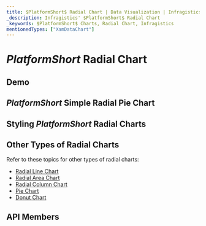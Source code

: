 ```yaml
---
title: $PlatformShort$ Radial Chart | Data Visualization | Infragistics
_description: Infragistics' $PlatformShort$ Radial Chart
_keywords: $PlatformShort$ Charts, Radial Chart, Infragistics
mentionedTypes: ["XamDataChart"]
---
```

# $PlatformShort$ Radial Chart

<!-- TODO add introduction to and purpose of using about using radial series in data-chart -->

## Demo
<!-- TODO use this iframe which will point to a new sample:
<iframe src='{environment:dvDemosBaseUrl}/charts/data-chart-type-radial-series' width="100%" height="100%" seamless frameBorder="0" onload="onXPlatSampleIframeContentLoaded(this);"></iframe> -->

## $PlatformShort$ Simple Radial Pie Chart

<!-- TODO copy and combine content (code snippets, description) from these topics:
    data-chart-type-radial-pie-series.md
-->

## Styling $PlatformShort$ Radial Charts
<!-- radial-pie-series with styling props set: brush, markerOutline, markerType -->


## Other Types of Radial Charts

Refer to these topics for other types of radial charts:

- [Radial Line Chart](chart-types-line.md#$PlatformShort$-Radial-Line-Chart)
- [Radial Area Chart](chart-types-area.md#$PlatformShort$-Radial-Area-Chart)
- [Radial Column Chart](chart-types-column.md#$PlatformShort$-Radial-Column-Chart)
- [Pie Chart](pie-chart.md)
- [Donut Chart](doughnut-chart.md)

## API Members
<!-- TODO list API links used in this topic -->